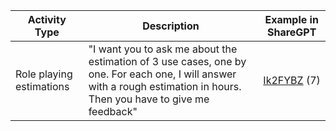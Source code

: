 | Activity Type                        | Description                                                                                                                                                      | Example in ShareGPT                            |
|--------------------------------------|------------------------------------------------------------------------------------------------------------------------------------------------------------------|------------------------------------------------|
| Role playing estimations             | "I want you to ask me about the estimation of 3 use cases, one by one. For each one, I will answer with a rough estimation in hours. Then you have to give me feedback"    | [Ik2FYBZ](https://sharegpt.com/c/Ik2FYBZ)       (7)                                      |
